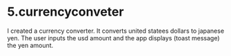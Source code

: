 # 5.currencyconveter
I created a currency converter.  It converts united statees dollars to japanese yen.  The user inputs the usd amount and the app displays (toast message) the yen amount.
